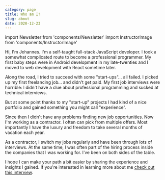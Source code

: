 ```yaml
---
category: page
title: Who am I?
slug: about
date: 2020-12-23
---
```


import Newsletter from 'components/Newsletter'
import InstructorImage from 'components/InstructorImage'

<InstructorImage />

Hi, I'm Johannes. I'm a self-taught full-stack JavaScript developer. I took a somewhat complicated route to become a professional programmer. My first baby steps were in Android development in my late-twenties and I moved to web development with React sometime later.

Along the road, I tried to succeed with some "start-ups"... all failed. I picked up my first freelancing job... and didn't get paid. My first job interviews were horrible: I didn't have a clue about professional programming and sucked at technical interviews.

But at some point thanks to my "start-up" projects I had kind of a nice portfolio and gained something you might call "experience".

Since then I didn't have any problems finding new job opportunities. Now I'm working as a contractor. I often can pick from multiple offers. Most importantly I have the luxury and freedom to take several months of vacation each year.

As a contractor, I switch my jobs regularly and have been through lots of interviews. At the same time, I was often part of the hiring process inside the companies that I was working for. I've been on both sides of the table.

I hope I can make your path a bit easier by sharing the experience and insights I gained. If you're interested in learning more about me [check out this interview](https://www.nocsdegree.com/six-figure-salary-software-engineer-johannes/).

<Newsletter formId="2162732:m6v5k9"/>

